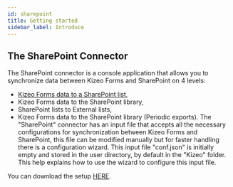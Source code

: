 ```yaml
---
id: sharepoint
title: Getting started
sidebar_label: Introduce
---
```


## The SharePoint Connector

The SharePoint connector is a console application that allows you to synchronize data between Kizeo
Forms and SharePoint on 4 levels:
- [Kizeo Forms data to a SharePoint list](sp-update-list.md),
- Kizeo Forms data to the SharePoint library,
- SharePoint lists to External lists,
- Kizeo Forms data to the SharePoint library (Periodic exports).
The "SharePoint" connector has an input file that accepts all the necessary configurations
for synchronization between Kizeo Forms and SharePoint, this file can be modified manually but for
faster handling there is a configuration wizard.
This input file "conf.json" is initially empty and stored in the user directory, by default in the "Kizeo" folder.
This help explains how to use the wizard to configure this input file.

You can download the setup [HERE](https://s3.eu-west-3.amazonaws.com/dw.kizeo.net/download/sharepoint/sharepoint_setup.msi).

